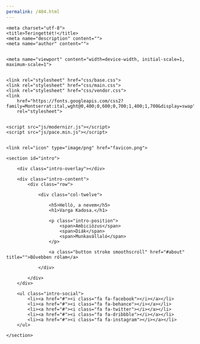 ```yaml
---
permalink: /404.html
---
```


<!DOCTYPE html>
<!--[if IE 8 ]><html class="no-js oldie ie8" lang="en"> <![endif]-->
<!--[if IE 9 ]><html class="no-js oldie ie9" lang="en"> <![endif]-->
<!--[if (gte IE 9)|!(IE)]><!-->
<html class="no-js" lang="en">
<!--<![endif]-->

<head>

	<meta charset="utf-8">
	<title>Teringettét!</title>
	<meta name="description" content="">
	<meta name="author" content="">

	
	<meta name="viewport" content="width=device-width, initial-scale=1, maximum-scale=1">

	
	<link rel="stylesheet" href="css/base.css">
	<link rel="stylesheet" href="css/main.css">
	<link rel="stylesheet" href="css/vendor.css">
	<link
		href="https://fonts.googleapis.com/css2?family=Montserrat:ital,wght@0,400;0,600;0,700;1,400;1,700&display=swap"
		rel="stylesheet">

	
	<script src="js/modernizr.js"></script>
	<script src="js/pace.min.js"></script>

	
	<link rel="icon" type="image/png" href="favicon.png">

</head>

<body id="top">

	
	<section id="intro">

		<div class="intro-overlay"></div>

		<div class="intro-content">
			<div class="row">

				<div class="col-twelve">

					<h5>Helló, a nevem</h5>
					<h1>Varga Kadosa.</h1>

					<p class="intro-position">
						<span>Ambiciózus</span>
						<span>Diák</span>
						<span>Munkavállaló</span>
					</p>

					<a class="button stroke smoothscroll" href="#about" title="">Bővebben rólam</a>

				</div>

			</div>
		</div> 

		<ul class="intro-social">
			<li><a href="#"><i class="fa fa-facebook"></i></a></li>
			<li><a href="#"><i class="fa fa-behance"></i></a></li>
			<li><a href="#"><i class="fa fa-twitter"></i></a></li>
			<li><a href="#"><i class="fa fa-dribbble"></i></a></li>
			<li><a href="#"><i class="fa fa-instagram"></i></a></li>
		</ul> 

	</section> 

</body>

</html>
